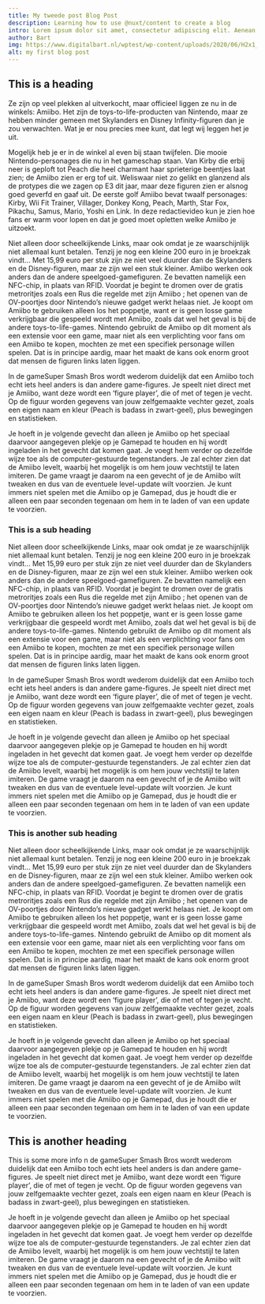 ```yaml
---
title: My tweede post Blog Post
description: Learning how to use @nuxt/content to create a blog
intro: Lorem ipsum dolor sit amet, consectetur adipiscing elit. Aenean sit amet consectetur diam. Sed finibus sapien vitae orci elementum eleifend eu et quam.
author: Bart
img: https://www.digitalbart.nl/wptest/wp-content/uploads/2020/06/H2x1_Amiibo_main.jpg
alt: my first blog post
---
```


## This is a heading

Ze zijn op veel plekken al uitverkocht, maar officieel liggen ze nu in de winkels: Amiibo. Het zijn de toys-to-life-producten van Nintendo, maar ze hebben minder gemeen met Skylanders en Disney Infinity-figuren dan je zou verwachten. Wat je er nou precies mee kunt, dat legt wij leggen het je uit.

<!--more-->

Mogelijk heb je er in de winkel al even bij staan twijfelen. Die mooie Nintendo-personages die nu in het gameschap staan. Van Kirby die erbij neer is geploft tot Peach die heel charmant haar sprieterige beentjes laat zien; de Amiibo zien er erg tof uit. Weliswaar niet zo gelikt en glanzend als de protypes die we zagen op E3 dit jaar, maar deze figuren zien er alsnog goed geverfd en gaaf uit. De eerste golf Amiibo bevat twaalf personages: Kirby, Wii Fit Trainer, Villager, Donkey Kong, Peach, Marth, Star Fox, Pikachu, Samus, Mario, Yoshi en Link. In deze redactievideo kun je zien hoe fans er warm voor lopen en dat je goed moet opletten welke Amiibo je uitzoekt.

Niet alleen door scheelkijkende Links, maar ook omdat je ze waarschijnlijk niet allemaal kunt betalen. Tenzij je nog een kleine 200 euro in je broekzak vindt… Met 15,99 euro per stuk zijn ze niet veel duurder dan de Skylanders en de Disney-figuren, maar ze zijn wel een stuk kleiner. Amiibo werken ook anders dan de andere speelgoed-gamefiguren. Ze bevatten namelijk een NFC-chip, in plaats van RFID. Voordat je begint te dromen over de gratis metroritjes zoals een Rus die regelde met zijn Amiibo ; het openen van de OV-poortjes door Nintendo’s nieuwe gadget werkt helaas niet. Je koopt om Amiibo te gebruiken alleen los het poppetje, want er is geen losse game verkrijgbaar die gespeeld wordt met Amiibo, zoals dat wel het geval is bij de andere toys-to-life-games. Nintendo gebruikt de Amiibo op dit moment als een extensie voor een game, maar niet als een verplichting voor fans om een Amiibo te kopen, mochten ze met een specifiek personage willen spelen. Dat is in principe aardig, maar het maakt de kans ook enorm groot dat mensen de figuren links laten liggen.

In de gameSuper Smash Bros wordt wederom duidelijk dat een Amiibo toch echt iets heel anders is dan andere game-figures. Je speelt niet direct met je Amiibo, want deze wordt een ‘figure player’, die of met of tegen je vecht. Op de figuur worden gegevens van jouw zelfgemaakte vechter gezet, zoals een eigen naam en kleur (Peach is badass in zwart-geel), plus bewegingen en statistieken.

Je hoeft in je volgende gevecht dan alleen je Amiibo op het speciaal daarvoor aangegeven plekje op je Gamepad te houden en hij wordt ingeladen in het gevecht dat komen gaat. Je voegt hem verder op dezelfde wijze toe als de computer-gestuurde tegenstanders. Je zal echter zien dat de Amiibo levelt, waarbij het mogelijk is om hem jouw vechtstijl te laten imiteren. De game vraagt je daarom na een gevecht of je de Amiibo wilt tweaken en dus van de eventuele level-update wilt voorzien. Je kunt immers niet spelen met die Amiibo op je Gamepad, dus je houdt die er alleen een paar seconden tegenaan om hem in te laden of van een update te voorzien.

### This is a sub heading

Niet alleen door scheelkijkende Links, maar ook omdat je ze waarschijnlijk niet allemaal kunt betalen. Tenzij je nog een kleine 200 euro in je broekzak vindt… Met 15,99 euro per stuk zijn ze niet veel duurder dan de Skylanders en de Disney-figuren, maar ze zijn wel een stuk kleiner. Amiibo werken ook anders dan de andere speelgoed-gamefiguren. Ze bevatten namelijk een NFC-chip, in plaats van RFID. Voordat je begint te dromen over de gratis metroritjes zoals een Rus die regelde met zijn Amiibo ; het openen van de OV-poortjes door Nintendo’s nieuwe gadget werkt helaas niet. Je koopt om Amiibo te gebruiken alleen los het poppetje, want er is geen losse game verkrijgbaar die gespeeld wordt met Amiibo, zoals dat wel het geval is bij de andere toys-to-life-games. Nintendo gebruikt de Amiibo op dit moment als een extensie voor een game, maar niet als een verplichting voor fans om een Amiibo te kopen, mochten ze met een specifiek personage willen spelen. Dat is in principe aardig, maar het maakt de kans ook enorm groot dat mensen de figuren links laten liggen.

In de gameSuper Smash Bros wordt wederom duidelijk dat een Amiibo toch echt iets heel anders is dan andere game-figures. Je speelt niet direct met je Amiibo, want deze wordt een ‘figure player’, die of met of tegen je vecht. Op de figuur worden gegevens van jouw zelfgemaakte vechter gezet, zoals een eigen naam en kleur (Peach is badass in zwart-geel), plus bewegingen en statistieken.

Je hoeft in je volgende gevecht dan alleen je Amiibo op het speciaal daarvoor aangegeven plekje op je Gamepad te houden en hij wordt ingeladen in het gevecht dat komen gaat. Je voegt hem verder op dezelfde wijze toe als de computer-gestuurde tegenstanders. Je zal echter zien dat de Amiibo levelt, waarbij het mogelijk is om hem jouw vechtstijl te laten imiteren. De game vraagt je daarom na een gevecht of je de Amiibo wilt tweaken en dus van de eventuele level-update wilt voorzien. Je kunt immers niet spelen met die Amiibo op je Gamepad, dus je houdt die er alleen een paar seconden tegenaan om hem in te laden of van een update te voorzien.

### This is another sub heading

Niet alleen door scheelkijkende Links, maar ook omdat je ze waarschijnlijk niet allemaal kunt betalen. Tenzij je nog een kleine 200 euro in je broekzak vindt… Met 15,99 euro per stuk zijn ze niet veel duurder dan de Skylanders en de Disney-figuren, maar ze zijn wel een stuk kleiner. Amiibo werken ook anders dan de andere speelgoed-gamefiguren. Ze bevatten namelijk een NFC-chip, in plaats van RFID. Voordat je begint te dromen over de gratis metroritjes zoals een Rus die regelde met zijn Amiibo ; het openen van de OV-poortjes door Nintendo’s nieuwe gadget werkt helaas niet. Je koopt om Amiibo te gebruiken alleen los het poppetje, want er is geen losse game verkrijgbaar die gespeeld wordt met Amiibo, zoals dat wel het geval is bij de andere toys-to-life-games. Nintendo gebruikt de Amiibo op dit moment als een extensie voor een game, maar niet als een verplichting voor fans om een Amiibo te kopen, mochten ze met een specifiek personage willen spelen. Dat is in principe aardig, maar het maakt de kans ook enorm groot dat mensen de figuren links laten liggen.

In de gameSuper Smash Bros wordt wederom duidelijk dat een Amiibo toch echt iets heel anders is dan andere game-figures. Je speelt niet direct met je Amiibo, want deze wordt een ‘figure player’, die of met of tegen je vecht. Op de figuur worden gegevens van jouw zelfgemaakte vechter gezet, zoals een eigen naam en kleur (Peach is badass in zwart-geel), plus bewegingen en statistieken.

Je hoeft in je volgende gevecht dan alleen je Amiibo op het speciaal daarvoor aangegeven plekje op je Gamepad te houden en hij wordt ingeladen in het gevecht dat komen gaat. Je voegt hem verder op dezelfde wijze toe als de computer-gestuurde tegenstanders. Je zal echter zien dat de Amiibo levelt, waarbij het mogelijk is om hem jouw vechtstijl te laten imiteren. De game vraagt je daarom na een gevecht of je de Amiibo wilt tweaken en dus van de eventuele level-update wilt voorzien. Je kunt immers niet spelen met die Amiibo op je Gamepad, dus je houdt die er alleen een paar seconden tegenaan om hem in te laden of van een update te voorzien.

## This is another heading

This is some more info
n de gameSuper Smash Bros wordt wederom duidelijk dat een Amiibo toch echt iets heel anders is dan andere game-figures. Je speelt niet direct met je Amiibo, want deze wordt een ‘figure player’, die of met of tegen je vecht. Op de figuur worden gegevens van jouw zelfgemaakte vechter gezet, zoals een eigen naam en kleur (Peach is badass in zwart-geel), plus bewegingen en statistieken.

Je hoeft in je volgende gevecht dan alleen je Amiibo op het speciaal daarvoor aangegeven plekje op je Gamepad te houden en hij wordt ingeladen in het gevecht dat komen gaat. Je voegt hem verder op dezelfde wijze toe als de computer-gestuurde tegenstanders. Je zal echter zien dat de Amiibo levelt, waarbij het mogelijk is om hem jouw vechtstijl te laten imiteren. De game vraagt je daarom na een gevecht of je de Amiibo wilt tweaken en dus van de eventuele level-update wilt voorzien. Je kunt immers niet spelen met die Amiibo op je Gamepad, dus je houdt die er alleen een paar seconden tegenaan om hem in te laden of van een update te voorzien.
